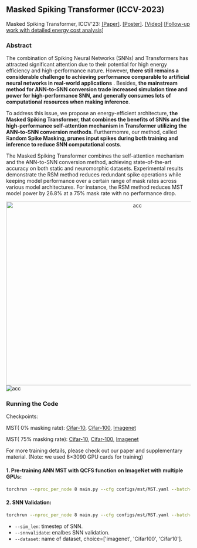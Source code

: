 ## Masked Spiking Transformer (ICCV-2023)

Masked Spiking Transformer, ICCV'23: [[Paper]](https://openaccess.thecvf.com/content/ICCV2023/html/Wang_Masked_Spiking_Transformer_ICCV_2023_paper.html). [[Poster]](https://github.com/bic-L/Masked-Spiking-Transformer/files/12871675/Masked_Spiking_Transforer_Poster.pdf). [[Video]](https://user-images.githubusercontent.com/141820457/274327624-16db42f2-2df1-4127-bbac-f746b5aa9534.mp4)  [[Follow-up work with detailed energy cost analysis]](https://www.researchsquare.com/article/rs-6004117/v1)

### Abstract
The combination of Spiking Neural Networks (SNNs) and Transformers has attracted significant attention due to their potential for high energy efficiency and high-performance nature. However, **there still remains a considerable challenge to achieving performance comparable to artificial neural networks in real-world applications** .
Besides, **the mainstream method for ANN-to-SNN conversion trade increased simulation time and power for high-performance SNN, and generally consumes lots of computational resources when making inference**.

To address this issue, we propose an energy-efficient architecture, **the Masked Spiking Transformer, that combines the benefits of SNNs and the high-performance self-attention mechanism in Transformer utilizing the ANN-to-SNN conversion methods**. Furthermomre, our method, called R**andom Spike Masking, prunes input spikes during both training and inference to reduce SNN computational costs**. 

The Masked Spiking Transformer combines the self-attention mechanism and the ANN-to-SNN conversion method, achieving state-of-the-art accuracy on both static and neuromorphic datasets. Experimental results demonstrate the RSM method reduces redundant spike operations while keeping model performance over a certain range of mask rates across various model architectures. For instance, the RSM method reduces MST model power by 26.8% at a 75% mask rate with no performance drop. 

<div align="center"> <img src="https://github.com/bic-L/Masked-Spiking-Transformer/blob/master/figures/acc.jpg" width="700" height="500"  alt="acc"/> </div>
<img src="https://github.com/bic-L/Masked-Spiking-Transformer/blob/master/figures/main.jpg"  alt="acc"/><br/>

### Running the Code

Checkpoints:

MST( 0% masking rate): [Cifar-10](https://github.com/bic-L/Masked-Spiking-Transformer/releases/download/checkpoint/Cifar10_checkpoint.pth), [Cifar-100](https://github.com/bic-L/Masked-Spiking-Transformer/releases/download/checkpoint/Cifar100_checkpoint.pth), [Imagenet](https://github.com/bic-L/Masked-Spiking-Transformer/releases/download/checkpoint/imagenet_checkpoint.pth)

MST( 75% masking rate): [Cifar-10](https://github.com/bic-L/Masked-Spiking-Transformer/releases/download/checkpoint_with_mask/cifar10_75._masking_ratio_checkpoint.pth), [Cifar-100](https://github.com/bic-L/Masked-Spiking-Transformer/releases/download/checkpoint_with_mask/Cifar100_75._masking_ratio_checkpoint.pth), [Imagenet](https://github.com/bic-L/Masked-Spiking-Transformer/releases/download/checkpoint_with_mask/imagenet_75._masking_ratio_checkpoint.pth)

For more training details, please check out our paper and supplementary material. (Note: we used 8×3090 GPU cards for training)

#### 1. Pre-training ANN MST with QCFS function on ImageNet with multiple GPUs:
```bash
torchrun --nproc_per_node 8 main.py --cfg configs/mst/MST.yaml --batch-size 128 --masking_ratio masking_rate
```

#### 2. SNN Validation:
```bash
torchrun --nproc_per_node 8 main.py --cfg configs/mst/MST.yaml --batch-size 128 --snnvalidate True --sim_len 128 --pretrained /path/to/weight/ --dataset imagenet --masking_ratio masking_rate
```
- `--sim_len`: timestep of SNN.
- `--snnvalidate`: enalbes SNN validation.
- `--dataset`: name of dataset, choice=['imagenet', 'Cifar100', 'Cifar10'].

